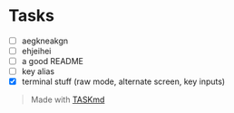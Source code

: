 <!-- this file was generated with TASKmd 
git repository : https://github.com/democraz20/taskmd
! DO NOT EDIT THIS FILE MANUALLY !
-->

# Tasks 

 - [ ] aegkneakgn
 - [ ] ehjeihei
 - [ ] a good README
 - [ ] key alias
 - [x] terminal stuff (raw mode, alternate screen, key inputs)

> Made with [TASKmd](https://github.com/democraz20/taskmd)